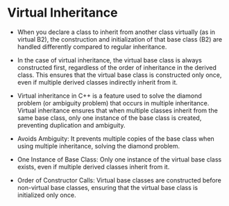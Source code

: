 # Virtual Inheritance

- When you declare a class to inherit from another class virtually (as in virtual B2), the construction and initialization of that base class (B2) are handled differently compared to regular inheritance.

- In the case of virtual inheritance, the virtual base class is always constructed first, regardless of the order of inheritance in the derived class. This ensures that the virtual base class is constructed only once, even if multiple derived classes indirectly inherit from it.

- Virtual inheritance in C++ is a feature used to solve the diamond problem (or ambiguity problem) that occurs in multiple inheritance. Virtual inheritance ensures that when multiple classes inherit from the same base class, only one instance of the base class is created, preventing duplication and ambiguity.


- Avoids Ambiguity: It prevents multiple copies of the base class when using multiple inheritance, solving the diamond problem.


- One Instance of Base Class: Only one instance of the virtual base class exists, even if multiple derived classes inherit from it.


- Order of Constructor Calls: Virtual base classes are constructed before non-virtual base classes, ensuring that the virtual base class is initialized only once.